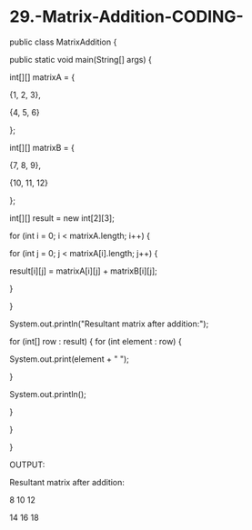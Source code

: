 # 29.-Matrix-Addition-CODING-
public class MatrixAddition {

public static void main(String[] args) {

int[][] matrixA = {

{1, 2, 3},

{4, 5, 6}

};

int[][] matrixB = {

{7, 8, 9},

{10, 11, 12}

};

int[][] result = new int[2][3];

for (int i = 0; i < matrixA.length; i++) {

for (int j = 0; j < matrixA[i].length; j++) {

result[i][j] = matrixA[i][j] + matrixB[i][j];

}

}

System.out.println("Resultant matrix after addition:");

for (int[] row : result) {
for (int element : row) {

System.out.print(element + " ");

}

System.out.println();

}

}

}

OUTPUT:

Resultant matrix after addition:

8 10 12

14 16 18
